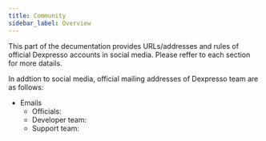 ```yaml
---
title: Community
sidebar_label: Overview
---
```


This part of the decumentation provides URLs/addresses and rules of official Dexpresso accounts in social media.
Please reffer to each section for more datails.

In addtion to social media, official mailing addresses of Dexpresso team are as follows:
* Emails
  * Officials:
  * Developer team:
  * Support team: